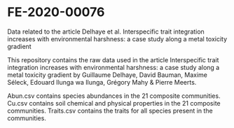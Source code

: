 # FE-2020-00076
Data related to the article Delhaye et al. Interspecific trait integration increases with environmental harshness: a case study along a metal toxicity gradient

This repository contains the raw data used in the article Interspecific trait integration increases with environmental harshness: a case study along a metal toxicity gradient
by Guillaume Delhaye, David Bauman, Maxime Séleck, Edouard Ilunga wa Ilunga, Grégory Mahy & Pierre Meerts. 

Abun.csv contains species abundances in the 21 composite communities.
Cu.csv contains soil chemical and physical properties in the 21 composite communities. 
Traits.csv contains the traits for all species present in the communities. 
